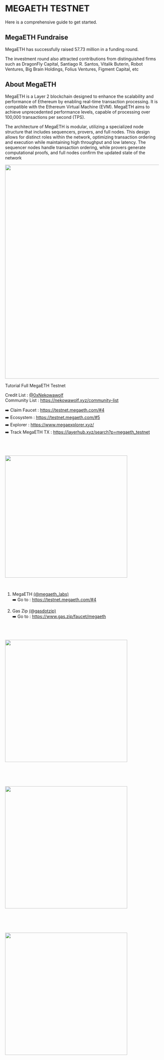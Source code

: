 # MEGAETH TESTNET <br>
Here is a comprehensive guide to get started.

## MegaETH Fundraise <br>
MegaETH has successfully raised 57.73 million in a funding round.<br>

The investment round also attracted contributions from distinguished firms such as DragonFly Capital, Santiago R. Santos, Vitalik Buterin, Robot Ventures, Big Brain Holdings, Folius Ventures, Figment Capital, etc <br>

## About MegaETH

MegaETH is a Layer 2 blockchain designed to enhance the scalability and performance of Ethereum by enabling real-time transaction processing. It is compatible with the Ethereum Virtual Machine (EVM). MegaETH aims to achieve unprecedented performance levels, capable of processing over 100,000 transactions per second (TPS). <br>

The architecture of MegaETH is modular, utilizing a specialized node structure that includes sequencers, provers, and full nodes. This design allows for distinct roles within the network, optimizing transaction ordering and execution while maintaining high throughput and low latency. The sequencer nodes handle transaction ordering, while provers generate computational proofs, and full nodes confirm the updated state of the network  <br>

<img src="https://raw.githubusercontent.com/nekowawolf/airdrop-list/main/img/megaeth-img/megaeth.jpg" alt="" width="700"> <br>

Tutorial Full MegaETH Testnet <br>

Credit List : <a href="https://x.com/0xNekowawolf" target="_blank">@0xNekowawolf</a> <br>
Community List : https://nekowawolf.xyz/community-list

➡️ Claim Faucet : https://testnet.megaeth.com/#4 <br>
➡️ Ecosystem : https://testnet.megaeth.com/#5 <br>
➡️ Explorer : https://www.megaexplorer.xyz/ <br> 
➡️ Track MegaETH TX : https://layerhub.xyz/search?p=megaeth_testnet <br> 

<br>
<br>

<img src="https://raw.githubusercontent.com/nekowawolf/airdrop-list/main/img/megaeth-img/faucet_megaeth.png" alt="" width="400"> <br>

<br>

1. MegaETH <a href="https://x.com/megaeth_labs" target="_blank">(@megaeth_labs)</a> <br>
➡️ Go to : https://testnet.megaeth.com/#4 <br>

3. Gas Zip <a href="https://x.com/gasdotzip" target="_blank">(@gasdotzip)</a> <br> 
➡️ Go to : https://www.gas.zip/faucet/megaeth <br>


<br>
<br>

<img src="https://raw.githubusercontent.com/nekowawolf/airdrop-list/main/img/megaeth-img/dex_megaeth.png" alt="" width="400"> <br>

<br>





<br>
<br>

<img src="https://raw.githubusercontent.com/nekowawolf/airdrop-list/main/img/megaeth-img/nft_megaeth.png" alt="" width="400"> <br>

<br>



<br>
<br>

<img src="https://raw.githubusercontent.com/nekowawolf/airdrop-list/main/img/megaeth-img/testnet_megaeth.png" alt="" width="400"> <br>

<br>




